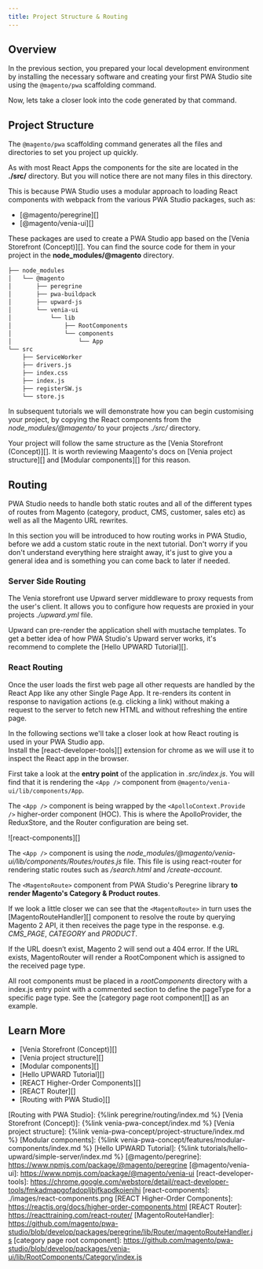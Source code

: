 ```yaml
---
title: Project Structure & Routing
---
```


## Overview

In the previous section, you prepared your local development environment by installing the necessary software 
and creating your first PWA Studio site using the `@magento/pwa` scaffolding command. 

Now, lets take a closer look into the code generated by that command.

## Project Structure

The  `@magento/pwa` scaffolding command generates all the files and directories to set you project up quickly. 

As with most React Apps the components for the site are located in the **./src/** directory.
But you will notice there are not many files in this directory.

This is because PWA Studio uses a modular approach to loading React components with webpack from the various PWA Studio packages,
such as:

-   [@magento/peregrine][]
-   [@magento/venia-ui][]

These packages are used to create a PWA Studio app based on the [Venia Storefront (Concept)][].
You can find the source code for them in your project in the **node_modules/@magento** directory.

```tree
├── node_modules
│   └── @magento
│       ├── peregrine
│       ├── pwa-buildpack
│       ├── upward-js
│       └── venia-ui
│           └── lib
│               ├── RootComponents
│               └── components
│                   └── App
└── src
    ├── ServiceWorker
    ├── drivers.js
    ├── index.css
    ├── index.js
    ├── registerSW.js
    └── store.js
```

In subsequent tutorials we will demonstrate how you can begin customising your project, 
by copying the React components from the _node_modules/@magento/_ to your projects _./src/_ directory.

Your project will follow the same structure as the [Venia Storefront (Concept)][].
It is worth reviewing Maagento's docs on [Venia project structure][] and [Modular components][] for this reason.

## Routing

PWA Studio needs to handle both static routes and all of the different types of 
routes from Magento (category, product, CMS, customer, sales etc) as well as all the Magento URL rewrites. 

In this section you will be introduced to how routing works in PWA Studio, before we add a custom static route in the next tutorial.
Don't worry if you don't understand everything here straight away, 
it's just to give you a general idea and is something you can come back to later if needed.

### Server Side Routing

The Venia storefront use Upward server middleware to proxy requests from the user's client. 
It allows you to configure how requests are proxied in your projects _./upward.yml_ file.

Upward can pre-render the application shell with mustache templates. 
To get a better idea of how PWA Studio's Upward server works, it's recommend to complete the [Hello UPWARD Tutorial][].

### React Routing

Once the user loads the first web page all other requests are handled by the React App like any other Single Page App. 
It re-renders its content in response to navigation actions (e.g. clicking a link) without making 
a request to the server to fetch new HTML and without refreshing the entire page.

In the following sections we'll take a closer look at how React routing is used in your PWA Studio app.    
Install the [react-developer-tools][] extension for chrome as we will use it to inspect the React app in the browser.

First take a look at the **entry point** of the application in _.src/index.js_.
You will find that it is rendering the `<App />` component from `@magento/venia-ui/lib/components/App`.

The `<App />` component is being wrapped by the `<ApolloContext.Provide />` higher-order component (HOC).
This is where the ApolloProvider, the ReduxStore, and the Router configuration are being set. 

![react-components][]

The `<App />` component is using the _node_modules/@magento/venia-ui/lib/components/Routes/routes.js_
file.  This file is using react-router for rendering static routes such as _/search.html_ and _/create-account_.    

The `<MagentoRoute>` component from PWA Studio's Peregrine library **to render Magento's Category & Product routes**.

If we look a little closer we can see that the `<MagentoRoute>` in turn uses the [MagentoRouteHandler][] component 
to resolve the route by querying Magento 2 API, 
it then receives the page type in the response. e.g. *CMS_PAGE*, _CATEGORY_ and _PRODUCT_.

If the URL doesn’t exist, Magento 2 will send out a 404 error.
If the URL exists, MagentoRouter will render a RootComponent which is assigned to the received page type.

All root components must be placed in a *rootComponents* directory with a index.js entry point with 
a commented section to define the pageType for a specific page type. See the [category page root component][] as an example.

## Learn More

-   [Venia Storefront (Concept)][]
-   [Venia project structure][]
-   [Modular components][]
-   [Hello UPWARD Tutorial][]
-   [REACT Higher-Order Components][]
-   [REACT Router][]
-   [Routing with PWA Studio][]

[Routing with PWA Studio]: {%link peregrine/routing/index.md %}
[Venia Storefront (Concept)]: {%link venia-pwa-concept/index.md %}
[Venia project structure]: {%link venia-pwa-concept/project-structure/index.md %}
[Modular components]: {%link venia-pwa-concept/features/modular-components/index.md %}
[Hello UPWARD Tutorial]: {%link tutorials/hello-upward/simple-server/index.md %}
[@magento/peregrine]: https://www.npmjs.com/package/@magento/peregrine
[@magento/venia-ui]: https://www.npmjs.com/package/@magento/venia-ui
[react-developer-tools]: https://chrome.google.com/webstore/detail/react-developer-tools/fmkadmapgofadopljbjfkapdkoienihi
[react-components]: ./images/react-components.png
[REACT Higher-Order Components]: https://reactjs.org/docs/higher-order-components.html
[REACT Router]: https://reacttraining.com/react-router/
[MagentoRouteHandler]: https://github.com/magento/pwa-studio/blob/develop/packages/peregrine/lib/Router/magentoRouteHandler.js
[category page root component]: https://github.com/magento/pwa-studio/blob/develop/packages/venia-ui/lib/RootComponents/Category/index.js
